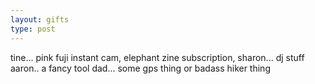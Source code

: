 ```yaml
---
layout: gifts
type: post
---
```

tine... pink fuji instant cam, elephant zine subscription, 
sharon... dj stuff
aaron..  a fancy tool
dad... some gps thing or badass hiker thing

